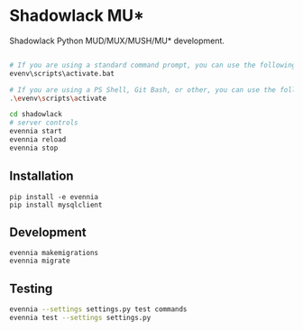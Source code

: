 # Shadowlack MU*

Shadowlack Python MUD/MUX/MUSH/MU* development.

```bash

# If you are using a standard command prompt, you can use the following:
evenv\scripts\activate.bat

# If you are using a PS Shell, Git Bash, or other, you can use the following:
.\evenv\scripts\activate

cd shadowlack
# server controls
evennia start
evennia reload
evennia stop
```

## Installation
```
pip install -e evennia
pip install mysqlclient
```


## Development
```
evennia makemigrations
evennia migrate
```

## Testing
```bash
evennia --settings settings.py test commands
evennia test --settings settings.py
```

